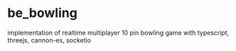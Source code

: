 # be_bowling
implementation of realtime multiplayer 10 pin bowling game with typescript, threejs, cannon-es, socketio
